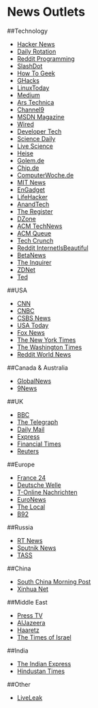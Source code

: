 # News Outlets

<div id='toc'></div>

##Technology

* [Hacker News](https://news.ycombinator.com/)
* [Daily Rotation](http://www.dailyrotation.com/)
* [Reddit Programming](https://www.reddit.com/r/programming/)
* [SlashDot](https://slashdot.org/)
* [How To Geek](http://www.howtogeek.com/)
* [GHacks](http://www.ghacks.net/)
* [LinuxToday](http://www.linuxtoday.com/)
* [Medium](https://medium.com/)
* [Ars Technica](https://arstechnica.com/)
* [Channel9](https://channel9.msdn.com/)
* [MSDN Magazine](https://msdn.microsoft.com/en-us/magazine/default.aspx)
* [Wired](https://www.wired.com/tag/programming/)
* [Developer Tech](https://www.developer-tech.com/)
* [Science Daily](https://www.sciencedaily.com)
* [Live Science](https://www.livescience.com/news)
* [Heise](https://www.heise.de/newsticker/)
* [Golem.de](https://www.golem.de/)
* [Chip.de](https://www.chip.de/nachrichten)
* [ComputerWoche.de](https://www.computerwoche.de/)
* [MIT News](http://news.mit.edu/)
* [EnGadget](https://www.engadget.com/)
* [LifeHacker](https://lifehacker.com/)
* [AnandTech](https://www.anandtech.com/)
* [The Register](https://www.theregister.co.uk/)
* [DZone](https://dzone.com/)
* [ACM TechNews](https://technews.acm.org/)
* [ACM Queue](https://queue.acm.org/)
* [Tech Crunch](https://techcrunch.com/)
* [Reddit InternetIsBeautiful](https://www.reddit.com/r/internetisbeautiful)
* [BetaNews](https://betanews.com/)
* [The Inquirer](https://www.theinquirer.net/type/news)
* [ZDNet](https://www.zdnet.com/)
* [Ted](https://www.ted.com/)

##USA

* [CNN](https://edition.cnn.com/world)
* [CNBC](https://www.cnbc.com/world-news/)
* [CSBS News](https://www.cbsnews.com/world/)
* [USA Today](https://usatoday.com/)
* [Fox News](https://www.foxnews.com/world)
* [The New York Times](https://www.nytimes.com/section/world)
* [The Washington Times](https://www.washingtontimes.com/news/world/)
* [Reddit World News](https://www.reddit.com/r/worldnews/)

##Canada & Australia

* [GlobalNews](https://globalnews.ca/world/)
* [9News](https://www.9news.com.au/world)

##UK

* [BBC](http://www.bbc.co.uk/news/world/) 
* [The Telegraph](https://www.telegraph.co.uk/news/world/)
* [Daily Mail](https://www.dailymail.co.uk/news/worldnews/index.html)
* [Express](https://www.express.co.uk/news/world)
* [Financial Times](https://www.ft.com/world)
* [Reuters](https://www.reuters.com/)

##Europe

* [France 24](https://www.france24.com/en/)
* [Deutsche Welle](https://www.dw.com/en/top-stories/world/s-1429)
* [T-Online Nachrichten](https://www.t-online.de/nachrichten/)
* [EuroNews](https://www.euronews.com/news/international)
* [The Local](https://www.thelocal.de/)
* [B92](https://www.b92.net/eng/news/world.php)

##Russia

* [RT News](http://rt.com/news/)
* [Sputnik News](https://sputniknews.com/)
* [TASS](http://tass.com/world)

##China

* [South China Morning Post](http://www.scmp.com/news/world)
* [Xinhua Net](http://www.xinhuanet.com/english/world/index.htm)

##Middle East

* [Press TV](https://www.presstv.com/)
* [AlJazeera](https://www.aljazeera.com/news/)
* [Haaretz](https://www.haaretz.com/world-news)
* [The Times of Israel](https://www.timesofisrael.com/)

##India

* [The Indian Express](https://indianexpress.com/section/world/)
* [Hindustan Times](https://www.hindustantimes.com/world-news/)

##Other

* [LiveLeak](https://www.liveleak.com/c/news)

